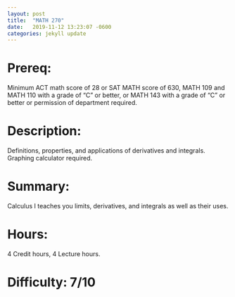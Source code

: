 ```yaml
---
layout: post
title:  "MATH 270"
date:   2019-11-12 13:23:07 -0600
categories: jekyll update
---
```

# Prereq:  
Minimum ACT math score of 28 or SAT MATH score of 630, MATH 109 and MATH 110 with a grade of “C” or better, or MATH 143 with a grade of “C” or better or permission of department required.  
  
# Description: 
Definitions, properties, and applications of derivatives and integrals. Graphing calculator required.  
  
# Summary:  
Calculus I teaches you limits, derivatives, and integrals as well as their uses.  
  
# Hours:  
4 Credit hours, 4 Lecture hours.  
    
# Difficulty:  7/10  
